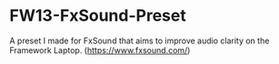 # FW13-FxSound-Preset
A preset I made for FxSound that aims to improve audio clarity on the Framework Laptop.
(https://www.fxsound.com/)
